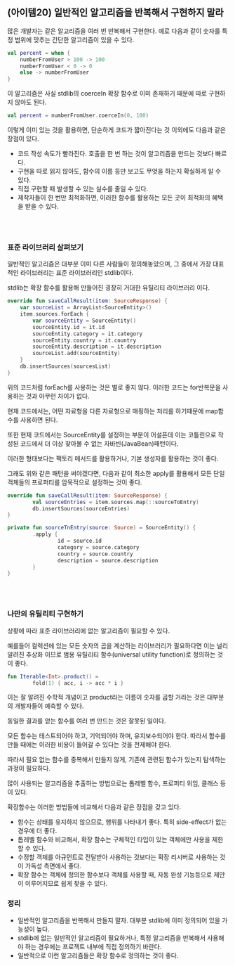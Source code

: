 ## (아이템20) 일반적인 알고리즘을 반복해서 구현하지 말라

많은 개발자는 같은 알고리즘을 여러 번 반복해서 구현한다. 예로 다음과 같이 숫자를 특정 범위에 맞추는 간단한 알고리즘이 있을 수 있다.

```kotlin
val percent = when {
	numberFromUser > 100 -> 100
	numberFromUser < 0 -> 0
	else -> numberFromUser
}
```

이 알고리즘은 사실 stdlib의 coerceIn 확장 함수로 이미 존재하기 때문에 따로 구현하지 않아도 된다.

```kotlin
val percent = numberFromUser.coerceIn(0, 100)
```

이렇게 이미 있는 것을 활용하면, 단순하게 코드가 짧아진다는 것 이외에도 다음과 같은 장점이 있다.

- 코드 작성 속도가 빨라진다. 호출을 한 번 하는 것이 알고리즘을 만드는 것보다 빠르다.
- 구현을 따로 읽지 않아도, 함수의 이름 등만 보고도 무엇을 하는지 확실하게 알 수 있다.
- 직접 구현할 때 발생할 수 있는 실수를 줄일 수 있다.
- 제작자들이 한 번만 최적화하면, 이러한 함수를 활용하는 모든 곳이 최적화의 혜택을 받을 수 있다.
</br>
</br>

### 표준 라이브러리 살펴보기

일반적인 알고리즘은 대부분 이미 다른 사람들이 정의해놓았으며, 그 중에서 가장 대표적인 라이브러리는 표준 라이브러리인 stdlib이다.

stdlib는 확장 함수를 활용해 만들어진 굉장히 거대한 유틸리티 라이브러리 이다.

```kotlin
override fun saveCallResult(item: SourceResponse) {
	var sourceList = ArrayList<SourceEntity>()
	item.sources.forEach {
		var sourceEntity = SourceEntity()
		sourceEntity.id = it.id
		sourceEntity.category = it.category
		sourceEntity.country = it.country
		sourceEntity.description = it.description
		sourceList.add(sourceEntity)
	}
	db.insertSources(sourcesList)
}
```

위의 코드처럼 forEach를 사용하는 것은 별로 좋지 않다. 이러한 코드는 for반복문을 사용하는 것과 아무런 차이가 없다.

현재 코드에서는, 어떤 자료형을 다른 자료형으로 매핑하는 처리를 하기때문에 map함수를 사용하면 된다.

또한 현재 코드에서는 SourceEntity를 설정하는 부분이 어설픈데 이는 코틀린으로 작성된 코드에서 더 이상 찾아볼 수 없는 자바빈(JavaBean)패턴이다.

이러한 형태보다는 팩토리 메서드를 활용하거나, 기본 생성자를 활용하는 것이 좋다.

그래도 위와 같은 패턴을 써야겠다면, 다음과 같이 최소한 apply를 활용해서 모든 단일 객체들의 프로퍼티를 암묵적으로 설정하는 것이 좋다.

```kotlin
override fun saveCallResult(item: SourceResponse) {
		val sourceEntries = item.sources.map(::sourceToEntry)
		db.insertSources(sourceEntries)
}

private fun sourceTnEntry(source: Source) = SourceEntity() {
		.apply {
				id = source.id
				category = source.category
				country = source.country
				description = source.description
		}
}
```
</br>
</br>

### 나만의 유틸리티 구현하기

상황에 따라 표준 라이브러리에 없는 알고리즘이 필요할 수 있다.

예를들어 컬렉션에 있는 모든 숫자의 곱을 계산하는 라이브러리가 필요하다면 이는 널리 알려진 추상화 이므로 범용 유틸리티 함수(universal utility function)로 정의하는 것이 좋다.

```kotlin
fun Iterable<Int>.product() = 
		fold(1) { acc, i -> acc * i }
```

이는 잘 알려진 수학적 개념이고 product라는 이름이 숫자를 곱할 거라는 것은 대부분의 개발자들이 예측할 수 있다.

동일한 결과를 얻는 함수를 여러 번 만드는 것은 잘못된 일이다.

모든 함수는 테스트되어야 하고, 기억되어야 하며, 유지보수되어야 한다. 따라서 함수를 만들 때에는 이러한 비용이 들어갈 수 있다는 것을 전제해야 한다.

따라서 필요 없는 함수를 중복해서 만들지 않게, 기존에 관련된 함수가 있는지 탐색하는 과정이 필요하다.

많이 사용되는 알고리즘을 추출하는 방법으로는 톱레벨 함수, 프로퍼티 위임, 클래스 등이 있다.

확장함수는 이러한 방법들에 비교해서 다음과 같은 장점을 갖고 있다.

- 함수는 상태를 유지하지 않으므로, 행위를 나타내기 좋다. 특히 side-effect가 없는 경우에 더 좋다.
- 톱레벨 함수와 비교해서, 확장 함수는 구체적인 타입이 있는 객체에만 사용을 제한할 수 있다.
- 수정할 객체를 아규먼트로 전달받아 사용하는 것보다는 확장 리시버로 사용하는 것이 가독성 측면에서 좋다.
- 확장 함수는 객체에 정의한 함수보다 객체를 사용할 때, 자동 완성 기능등으로 제안이 이루어지므로 쉽게 찾을 수 있다.

### 정리

- 일반적인 알고리즘을 반복해서 만들지 말자. 대부분 stdlib에 이미 정의되어 있을 가능성이 높다.
- stdlib에 없는 일반적인 알고리즘이 필요하거나, 특정 알고리즘을 반복해서 사용해야 하는 경우에는 프로젝트 내부에 직접 정의하기 바란다.
- 일반적으로 이런 알고리즘들은 확장 함수로 정의하는 것이 좋다.
